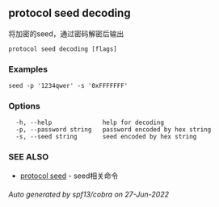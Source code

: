 ## protocol seed decoding

将加密的seed，通过密码解密后输出

```
protocol seed decoding [flags]
```

### Examples

```
seed -p '1234qwer' -s '0xFFFFFFF'
```

### Options

```
  -h, --help              help for decoding
  -p, --password string   password encoded by hex string
  -s, --seed string       seed encoded by hex string
```

### SEE ALSO

* [protocol seed](protocol_seed.md)	 - seed相关命令

###### Auto generated by spf13/cobra on 27-Jun-2022
